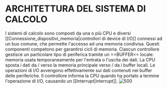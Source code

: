 # ARCHITETTURA DEL SISTEMA DI CALCOLO
I sistemi di calcolo sono composti da una o più CPU e diversi [[Connessione_dispositivi_memoria|controllori di device di I/O]] connessi ad un bus comune, che permette l'accesso ad una memoria condivisa. Questi componenti competono per garantirsi cicli di memoria.
Ciascun controllore gestisce un particolare tipo di periferica tramite un ==BUFFER== locale: memoria usata temporaneamente per l'entrata o l'uscita dei dati. La CPU sposta i dati da / verso la memoria principale verso / da i buffer locali. Le operazioni di I/O avvengono effettivamente sui dati contenuti nei buffer delle periferiche. Il controllore informa la CPU quando ha portato a termine l'operazione di I/O, causando un [[Interrupt|interrupt]]. 
![500](Images/gestione_accesso_memoria.png)